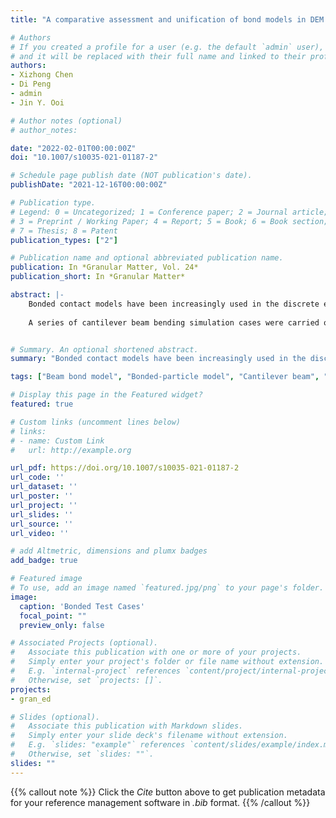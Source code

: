 ```yaml
---
title: "A comparative assessment and unification of bond models in DEM simulations"

# Authors
# If you created a profile for a user (e.g. the default `admin` user), write the username (folder name) here 
# and it will be replaced with their full name and linked to their profile.
authors:
- Xizhong Chen
- Di Peng
- admin
- Jin Y. Ooi

# Author notes (optional)
# author_notes:

date: "2022-02-01T00:00:00Z"
doi: "10.1007/s10035-021-01187-2"

# Schedule page publish date (NOT publication's date).
publishDate: "2021-12-16T00:00:00Z"

# Publication type.
# Legend: 0 = Uncategorized; 1 = Conference paper; 2 = Journal article;
# 3 = Preprint / Working Paper; 4 = Report; 5 = Book; 6 = Book section;
# 7 = Thesis; 8 = Patent
publication_types: ["2"]

# Publication name and optional abbreviated publication name.
publication: In *Granular Matter, Vol. 24*
publication_short: In *Granular Matter*

abstract: |-
    Bonded contact models have been increasingly used in the discrete element method (DEM) to study cemented and sintered particulate materials in recent years. Several popular DEM bond models have been proposed in the literature; thus it is beneficial to assess the similarities and differences between the different bond models before they are used in simulations. This paper identifies and discusses two fundamental types of bond models: the Spring Bond Model where two bonded particles are joined by a set of uniform elastic springs on the bond's cross-section, and the Beam Bond Model in which a beam is used to connect the centres of two particles. 
    
    A series of cantilever beam bending simulation cases were carried out to verify the findings and assess the strength and weakness of the bond models. Despite the numerous bond models described in the literature, they can all be considered as a variation of these two fundamental model types. The comparative evaluation in this paper also shows that all the bond models investigated can be unified to a general form given at a predefined contact point location.


# Summary. An optional shortened abstract.
summary: "Bonded contact models have been increasingly used in the discrete element method (DEM) to study cemented and sintered particulate materials in recent years. Several popular DEM bond models have been proposed in the literature; thus it is beneficial to assess the similarities and differences between the different bond models before they are used in simulations. This paper identifies and discusses two fundamental types of bond models: the Spring Bond Model where two bonded particles are joined by a set of uniform elastic springs on the bond's cross-section, and the Beam Bond Model in which a beam is used to connect the centres of two particles."

tags: ["Beam bond model", "Bonded-particle model", "Cantilever beam", "Discrete element method", "DEM", "Fracture", "Parallel bond model", "EBBM"]

# Display this page in the Featured widget?
featured: true

# Custom links (uncomment lines below)
# links:
# - name: Custom Link
#   url: http://example.org

url_pdf: https://doi.org/10.1007/s10035-021-01187-2
url_code: ''
url_dataset: ''
url_poster: ''
url_project: ''
url_slides: ''
url_source: ''
url_video: ''

# add Altmetric, dimensions and plumx badges
add_badge: true

# Featured image
# To use, add an image named `featured.jpg/png` to your page's folder. 
image:
  caption: 'Bonded Test Cases'
  focal_point: ""
  preview_only: false

# Associated Projects (optional).
#   Associate this publication with one or more of your projects.
#   Simply enter your project's folder or file name without extension.
#   E.g. `internal-project` references `content/project/internal-project/index.md`.
#   Otherwise, set `projects: []`.
projects:
- gran_ed

# Slides (optional).
#   Associate this publication with Markdown slides.
#   Simply enter your slide deck's filename without extension.
#   E.g. `slides: "example"` references `content/slides/example/index.md`.
#   Otherwise, set `slides: ""`.
slides: ""
---
```


{{% callout note %}}
Click the *Cite* button above to get publication metadata for your reference management software in *.bib* format.
{{% /callout %}}
